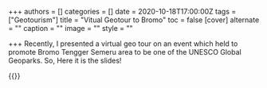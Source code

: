 +++
authors = []
categories = []
date = 2020-10-18T17:00:00Z
tags = ["Geotourism"]
title = "Vitual Geotour to Bromo"
toc = false
[cover]
alternate = ""
caption = ""
image = ""
style = ""

+++
Recently, I presented a virtual geo tour on an event which held to promote Bromo Tengger Semeru area to be one of the UNESCO Global Geoparks. So, Here it is the slides!

{{<gslides src="https://docs.google.com/presentation/d/e/2PACX-1vSogq4K7cKE6flFeLVLt8R2Zsiyn9LYMVsOw0tbaQV7dsUc92rOWDNulD_eKZzT-Q/embed?start=false&loop=false&delayms=3000">}}
 